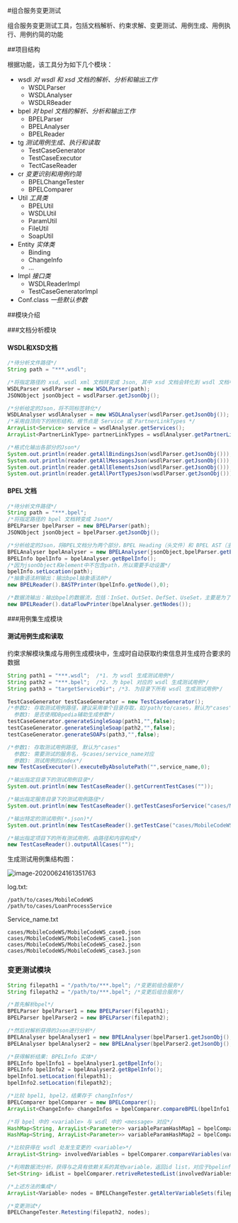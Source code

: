 #组合服务变更测试

组合服务变更测试工具，包括文档解析、约束求解、变更测试、用例生成、用例执行、用例约简的功能

##项目结构

根据功能，该工具分为如下几个模块：

- wsdl            *对 wsdl 和 xsd 文档的解析、分析和输出工作*
  - WSDLParser
  - WSDLAnalyser
  - WSDLR8eader
- bpel            *对 bpel 文档的解析、分析和输出工作*
  - BPELParser
  - BPELAnalyser
  - BPELReader
- tg              *测试用例生成、执行和读取*
  - TestCaseGenerator
  - TestCaseExecutor
  - TectCaseReader
- cr              *变更识别和用例约简*
  - BPELChangeTester
  - BPELComparer
- Util            *工具类*
  - BPELUtil
  - WSDLUtil
  - ParamUtil
  - FileUtil
  - SoapUtil
- Entity       *实体类*
  - Binding
  - ChangeInfo
  - ...
- Impl         *接口类*
  - WSDLReaderImpl
  - TestCaseGeneratorImpl
- Conf.class  *一些默认参数*

##模块介绍

###文档分析模块

#### WSDL和XSD文档

```Java
/*待分析文件路径*/
String path = "***.wsdl";

/*将指定路径的 xsd, wsdl xml 文档转变成 Json, 其中 xsd 文档会转化到 wsdl 文档中 <Elements> 下*/
WSDLParser wsdlParser = new WSDLParser(path);  
JSONObject jsonObject = wsdlParser.getJsonObj();

/*分析给定的Json，将不同标签转化*/
WSDLAnalyser wsdlAnalyser = new WSDLAnalyser(wsdlParser.getJsonObj());
/*采用自顶向下的树形结构，根节点是 Service 或 PartnerLinkTypes */
ArrayList<Service> service = wsdlAnalyser.getServices();
ArrayList<PartnerLinkType> partnerLinkTypes = wsdlAnalyser.getPartnerLinkTypes()

/*格式化输出各部分的Json*/
System.out.println(reader.getAllBindingsJson(wsdlParser.getJsonObj()));
System.out.println(reader.getAllMessagesJson(wsdlParser.getJsonObj()));
System.out.println(reader.getAllElementsJson(wsdlParser.getJsonObj()));
System.out.println(reader.getAllPortTypesJson(wsdlParser.getJsonObj()));
```

#### BPEL 文档

```Java
/*待分析文件路径*/
String path = "***.bpel";
/*将指定路径的 bpel 文档转变成 Json*/
BPELParser bpelParser = new BPELParser(path);
JSONObject jsonObject = bpelParser.getJsonObj();

/*分析给定的Json，将BPEL文档分为两个部分，BPEL Heading（头文件）和 BPEL AST（主体代码的抽象语法树）*/
BPELAnalyser bpelAnalyser = new BPELAnalyser(jsonObject,bpelParser.getElements());
BPELInfo bpelInfo = bpelAnalyser.getBpelInfo();
/*因为jsonObject和element中不包含path，所以需要手动设置*/
bpelInfo.setLocation(path);
/*抽象语法树输出：输出bpel抽象语法树*/
new BPELReader().BASTPrinter(bpelInfo.getNode(),0);

/*数据流输出：输出bpel的数据流，包括：InSet、OutSet、DefSet、UseSet，主要是为了变更识别和影响分析*/
new BPELReader().dataFlowPrinter(bpelAnalyser.getNodes());
```

###用例集生成模块

#### 测试用例生成和读取

约束求解模块集成与用例生成模块中，生成时自动获取约束信息并生成符合要求的数据

```Java
String path1 = "***.wsdl";  /*1. 为 wsdl 生成测试用例*/
String path2 = "***.bpel";  /*2. 为 bpel 对应的 wsdl 生成测试用例*/
String path3 = "targetServiceDir"; /*3. 为目录下所有 wsdl 生成测试用例*/

TestCaseGenerator testCaseGenerator = new TestCaseGenerator();
/*参数2: 存取测试用例路径，建议采用单个目录存取，如/path/to/cases，默认为"cases"   
  参数3: 是否使用DBpedia辅助生成参数*/
testCaseGenerator.generateSingleSoap(path1,"",false);
testCaseGenerator.generateSingleSoap(path2,"",false);
testCaseGenerator.generateSOAPs(path3,"",false);

/*参数1: 存取测试用例路径, 默认为"cases"   
  参数2: 需要测试的服务名，与cases/service_name对应 
  参数3: 测试用例的index*/
new TestCaseExecutor().executeByAbsolutePath("",service_name,0);

/*输出指定目录下的测试用例目录*/
System.out.println(new TestCaseReader().getCurrentTestCases(""));

/*输出指定服务目录下的测试用例路径*/
System.out.println(new TestCaseReader().getTestCasesForService("cases/MobileCodeWS/"));

/*输出特定的测试用例(*.json)*/
System.out.println(new TestCaseReader().getTestCase("cases/MobileCodeWS/MobileCodeWS_case0.json"));

/*输出指定项目下的所有测试用例，由路径和内容构成*/
new TestCaseReader().outputAllCases("");
```

生成测试用例集结构图：

![image-20200624161351763](https://tva1.sinaimg.cn/large/007S8ZIlgy1gg3g5ylrsqj307706omxa.jpg)

log.txt:

```
/path/to/cases/MobileCodeWS
/path/to/cases/LoanProcessService
```

Service_name.txt

```
cases/MobileCodeWS/MobileCodeWS_case0.json
cases/MobileCodeWS/MobileCodeWS_case1.json
cases/MobileCodeWS/MobileCodeWS_case2.json
cases/MobileCodeWS/MobileCodeWS_case3.json
```

### 变更测试模块

```Java
String filepath1 = "/path/to/***.bpel"; /*变更前组合服务*/
String filepath2 = "/path/to/***.bpel"; /*变更后组合服务*/

/*首先解析bpel*/
BPELParser bpelParser1 = new BPELParser(filepath1);
BPELParser bpelParser2 = new BPELParser(filepath2);

/*然后对解析获得的Json进行分析*/
BPELAnalyser bpelAnalyser1 = new BPELAnalyser(bpelParser1.getJsonObj(),bpelParser1.getElements());
BPELAnalyser bpelAnalyser2 = new BPELAnalyser(bpelParser2.getJsonObj(),bpelParser2.getElements());

/*获得解析结果: BPELInfo 实体*/
BPELInfo bpelInfo1 = bpelAnalyser1.getBpelInfo();
BPELInfo bpelInfo2 = bpelAnalyser2.getBpelInfo();
bpelInfo1.setLocation(filepath1);
bpelInfo2.setLocation(filepath2);

/*比较 bpel1, bpel2，结果存于 changInfos*/
BPELComparer bpelComparer = new BPELComparer();
ArrayList<ChangeInfo> changeInfos = bpelComparer.compareBPEL(bpelInfo1,bpelInfo2);

/*将 bpel 中的 <variable> 与 wsdl 中的 <message> 对应*/
HashMap<String, ArrayList<Parameter>> variableParamHashMap1 = bpelComparer.LinkVariableToParams(bpelInfo1);
HashMap<String, ArrayList<Parameter>> variableParamHashMap2 = bpelComparer.LinkVariableToParams(bpelInfo2);

/*比较获得在 wsdl 处发生变更的 <variable>*/
ArrayList<String> involvedVariables = bpelComparer.compareVariables(variableParamHashMap1,variableParamHashMap2);

/*利用数据流分析，获得与之具有依赖关系的其他variable，返回id list，对应于bpelinfo 中的 Nodes 成员*/
Set<String> idList = bpelComparer.retriveRetestedList(involvedVariables,bpelInfo2.getUseHashMap(),changeInfos);

/*上述方法的集成*/
ArrayList<Variable> nodes = BPELChangeTester.getAlterVariableSets(filepath1, filepath2);

/*变更测试*/
BPELChangeTester.Retesting(filepath2, nodes);
```

